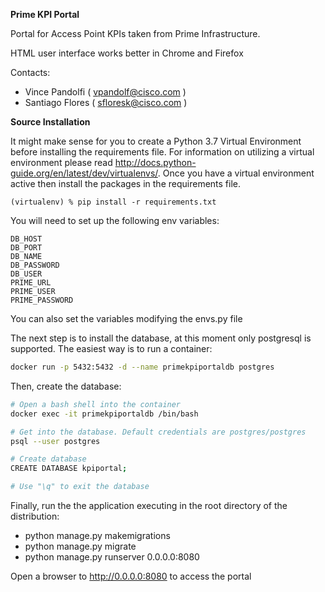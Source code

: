 **Prime KPI Portal**

Portal for Access Point KPIs taken from Prime Infrastructure. 

HTML user interface works better in Chrome and Firefox

Contacts:

* Vince Pandolfi ( vpandolf@cisco.com )
* Santiago Flores ( sfloresk@cisco.com )


**Source Installation**

It might make sense for you to create a Python 3.7 Virtual Environment before installing the requirements file. For information on utilizing
a virtual environment please read http://docs.python-guide.org/en/latest/dev/virtualenvs/. Once you have a virtual environment active then
install the packages in the requirements file.

`(virtualenv) % pip install -r requirements.txt
`

You will need to set up the following env variables:
```
DB_HOST 
DB_PORT
DB_NAME
DB_PASSWORD
DB_USER
PRIME_URL
PRIME_USER
PRIME_PASSWORD
```

You can also set the variables modifying the envs.py file

The next step is to install the database, at this moment only postgresql is supported. The easiest way is to run a container:

```bash
docker run -p 5432:5432 -d --name primekpiportaldb postgres

```

Then, create the database:

```bash
# Open a bash shell into the container
docker exec -it primekpiportaldb /bin/bash

# Get into the database. Default credentials are postgres/postgres
psql --user postgres

# Create database 
CREATE DATABASE kpiportal;

# Use "\q" to exit the database
```

Finally, run the the application executing in the root directory of the distribution:
 - python manage.py makemigrations
 - python manage.py migrate
 - python manage.py runserver 0.0.0.0:8080
 
Open a browser to http://0.0.0.0:8080 to access the portal

